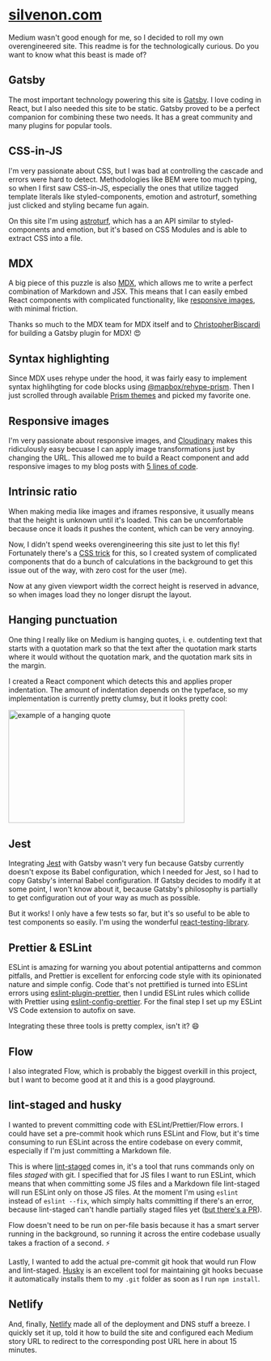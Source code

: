 # [silvenon.com]

Medium wasn't good enough for me, so I decided to roll my own overengineered site. This readme is for the technologically curious. Do you want to know what this beast is made of?

## Gatsby

The most important technology powering this site is [Gatsby][gatsby]. I love coding in React, but I also needed this site to be static. Gatsby proved to be a perfect companion for combining these two needs. It has a great community and many plugins for popular tools.

## CSS-in-JS

I'm very passionate about CSS, but I was bad at controlling the cascade and errors were hard to detect. Methodologies like BEM were too much typing, so when I first saw CSS-in-JS, especially the ones that utilize tagged template literals like styled-components, emotion and astroturf, something just clicked and styling became fun again.

On this site I'm using [astroturf], which has a an API similar to styled-components and emotion, but it's based on CSS Modules and is able to extract CSS into a file.

## MDX

A big piece of this puzzle is also [MDX][mdx], which allows me to write a perfect combination of Markdown and JSX. This means that I can easily embed React components with complicated functionality, like [responsive images](#responsive-images), with minimal friction.

Thanks so much to the MDX team for MDX itself and to [ChristopherBiscardi] for building a Gatsby plugin for MDX! 😍

[ChristopherBiscardi]: ChristopherBiscardi

## Syntax highlighting

Since MDX uses rehype under the hood, it was fairly easy to implement syntax highlihgting for code blocks using [@mapbox/rehype-prism]. Then I just scrolled through available [Prism themes][prism-themes] and picked my favorite one.

## Responsive images

I'm very passionate about responsive images, and [Cloudinary][cloudinary] makes this ridiculously easy becuase I can apply image transformations just by changing the URL. This allowed me to build a React component and add responsive images to my blog posts with [5 lines of code][responsive-image].

## Intrinsic ratio

When making media like images and iframes responsive, it usually means that the height is unknown until it's loaded. This can be uncomfortable because once it loads it pushes the content, which can be very annoying.

Now, I didn't spend weeks overengineering this site just to let this fly! Fortunately there's a [CSS trick][aspect-ratio-boxes] for this, so I created system of complicated components that do a bunch of calculations in the background to get this issue out of the way, with zero cost for the user (me).

Now at any given viewport width the correct height is reserved in advance, so when images load they no longer disrupt the layout.

## Hanging punctuation

One thing I really like on Medium is hanging quotes, i. e. outdenting text that starts with a quotation mark so that the text after the quotation mark starts where it would without the quotation mark, and the quotation mark sits in the margin.

I created a React component which detects this and applies proper indentation. The amount of indentation depends on the typeface, so my implementation is currently pretty clumsy, but it looks pretty cool:

<img
  alt="example of a hanging quote"
  src="https://res.cloudinary.com/silvenon/image/upload/v1536763414/Screen_Shot_2018-09-12_at_16.42.12_wiaxmt.png"
  width="348"
  height="223"
/>

## Jest

Integrating [Jest][jest] with Gatsby wasn't very fun because Gatsby currently doesn't expose its Babel configuration, which I needed for Jest, so I had to copy Gatsby's internal Babel configuration. If Gatsby decides to modify it at some point, I won't know about it, because Gatsby's philosophy is partially to get configuration out of your way as much as possible.

But it works! I only have a few tests so far, but it's so useful to be able to test components so easily. I'm using the wonderful [react-testing-library].

## Prettier & ESLint

ESLint is amazing for warning you about potential antipatterns and common pitfalls, and Prettier is excellent for enforcing code style with its opinionated nature and simple config. Code that's not prettified is turned into ESLint errors using [eslint-plugin-prettier], then I undid ESLint rules which collide with Prettier using [eslint-config-prettier]. For the final step I set up my ESLint VS Code extension to autofix on save.

Integrating these three tools is pretty complex, isn't it? 😄

## Flow

I also integrated Flow, which is probably the biggest overkill in this project, but I want to become good at it and this is a good playground.

## lint-staged and husky

I wanted to prevent committing code with ESLint/Prettier/Flow errors. I could have set a pre-commit hook which runs ESLint and Flow, but it's time consuming to run ESLint across the entire codebase on every commit, especially if I'm just committing a Markdown file.

This is where [lint-staged] comes in, it's a tool that runs commands only on files _staged_ with git. I specified that for JS files I want to run ESLint, which means that when committing some JS files and a Markdown file lint-staged will run ESLint only on those JS files. At the moment I'm using `eslint` instead of `eslint --fix`, which simply halts committing if there's an error, because lint-staged can't handle partially staged files yet ([but there's a PR][lint-staged-partial]).

Flow doesn't need to be run on per-file basis because it has a smart server running in the background, so running it across the entire codebase usually takes a fraction of a second. ⚡️

Lastly, I wanted to add the actual pre-commit git hook that would run Flow and lint-staged. [Husky][husky] is an excellent tool for maintaining git hooks becuase it automatically installs them to my `.git` folder as soon as I run `npm install`.

## Netlify

And, finally, [Netlify][netlify] made all of the deployment and DNS stuff a breeze. I quickly set it up, told it how to build the site and configured each Medium story URL to redirect to the corresponding post URL here in about 15 minutes.

[silvenon.com]: https://silvenon.com
[gatsby]: https://next.gatsbyjs.org/
[astroturf]: https://github.com/4Catalyzer/astroturf
[mdx]: https://mdxjs.com/
[cloudinary]: overengineered
[@mapbox/rehype-prism]: https://github.com/mapbox/rehype-prism/blob/master/index.js
[prism-themes]: https://github.com/PrismJS/prism-themes
[responsive-image]: blob/0e68c9c6adc93842f20f51e506c3fb242324b04c/src/posts/2018-04-23_ditching-masculinity-and-femininity.mdx#L14-L18
[aspect-ratio-boxes]: https://css-tricks.com/aspect-ratio-boxes
[jest]: https://jestjs.io/
[react-testing-library]: https://github.com/kentcdodds/react-testing-library
[eslint-plugin-prettier]: https://github.com/prettier/eslint-plugin-prettier
[eslint-config-prettier]: https://github.com/prettier/eslint-plugin-prettier
[lint-staged]: https://github.com/okonet/lint-staged
[lint-staged-partial]: https://github.com/okonet/lint-staged/pull/75
[husky]: https://github.com/typicode/husky
[netlify]: https://www.netlify.com/
